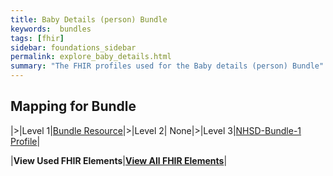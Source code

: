 ```yaml
---
title: Baby Details (person) Bundle
keywords:  bundles
tags: [fhir]
sidebar: foundations_sidebar
permalink: explore_baby_details.html
summary: "The FHIR profiles used for the Baby details (person) Bundle"
---
```


## Mapping for Bundle ##

|>|Level 1|[Bundle Resource](http://hl7.org/fhir/stu3/bundle.html)|>|Level 2| None|>|Level 3|[NHSD-Bundle-1 Profile](http://xxx)|


|**View Used FHIR Elements**|**[View All FHIR Elements](explore_baby_details_all.html#mapping-for-bundle)**|

